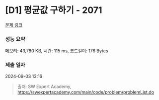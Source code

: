 # [D1] 평균값 구하기 - 2071 

[문제 링크](https://swexpertacademy.com/main/code/problem/problemDetail.do?contestProbId=AV5QRnJqA5cDFAUq) 

### 성능 요약

메모리: 43,780 KB, 시간: 115 ms, 코드길이: 176 Bytes

### 제출 일자

2024-09-03 13:16



> 출처: SW Expert Academy, https://swexpertacademy.com/main/code/problem/problemList.do
